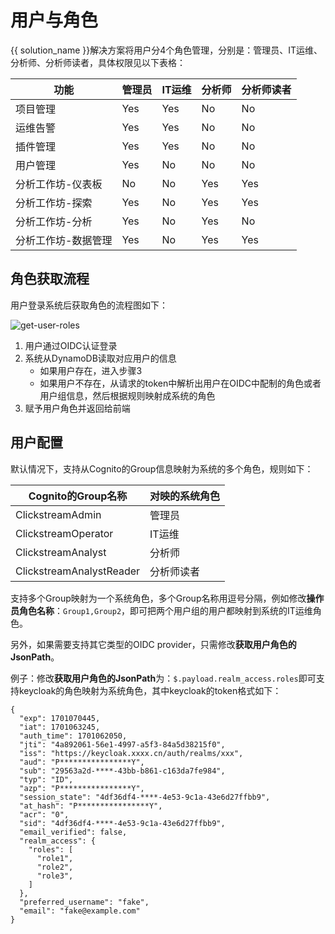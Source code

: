 # 用户与角色

{{ solution_name }}解决方案将用户分4个角色管理，分别是：管理员、IT运维、分析师、分析师读者，具体权限见以下表格：

| 功能 | 管理员 | IT运维 | 分析师 | 分析师读者 |
|-------|-------|-------|-------|-------|
| 项目管理          | Yes | Yes | No | No |
| 运维告警          | Yes | Yes | No | No |
| 插件管理          | Yes | Yes | No | No |
| 用户管理          | Yes | No  | No | No |
| 分析工作坊-仪表板  | No  | No | Yes | Yes |
| 分析工作坊-探索    | Yes | No  | Yes | Yes |
| 分析工作坊-分析    | Yes | No | Yes | No |
| 分析工作坊-数据管理 | Yes | No | Yes | Yes |

## 角色获取流程
用户登录系统后获取角色的流程图如下：

![get-user-roles](../images/permission-mgmt/get-user-roles.png)

1. 用户通过OIDC认证登录
2. 系统从DynamoDB读取对应用户的信息
    * 如果用户存在，进入步骤3
    * 如果用户不存在，从请求的token中解析出用户在OIDC中配制的角色或者用户组信息，然后根据规则映射成系统的角色
3. 赋予用户角色并返回给前端

## 用户配置

默认情况下，支持从Cognito的Group信息映射为系统的多个角色，规则如下：

| Cognito的Group名称 | 对映的系统角色 |
|-------|-------|
| ClickstreamAdmin | 管理员 |
| ClickstreamOperator | IT运维 |
| ClickstreamAnalyst | 分析师 |
| ClickstreamAnalystReader | 分析师读者 |

支持多个Group映射为一个系统角色，多个Group名称用逗号分隔，例如修改**操作员角色名称**：`Group1,Group2`，即可把两个用户组的用户都映射到系统的IT运维角色。

另外，如果需要支持其它类型的OIDC provider，只需修改**获取用户角色的JsonPath**。

例子：修改**获取用户角色的JsonPath**为：`$.payload.realm_access.roles`即可支持keycloak的角色映射为系统角色，其中keycloak的token格式如下：

```
{
  "exp": 1701070445,
  "iat": 1701063245,
  "auth_time": 1701062050,
  "jti": "4a892061-56e1-4997-a5f3-84a5d38215f0",
  "iss": "https://keycloak.xxxx.cn/auth/realms/xxx",
  "aud": "P****************Y",
  "sub": "29563a2d-****-43bb-b861-c163da7fe984",
  "typ": "ID",
  "azp": "P****************Y",
  "session_state": "4df36df4-****-4e53-9c1a-43e6d27ffbb9",
  "at_hash": "P****************Y",
  "acr": "0",
  "sid": "4df36df4-****-4e53-9c1a-43e6d27ffbb9",
  "email_verified": false,
  "realm_access": {
    "roles": [
      "role1",
      "role2",
      "role3",
    ]
  },
  "preferred_username": "fake",
  "email": "fake@example.com"
}
```

